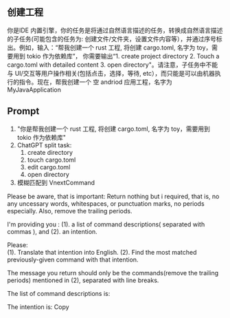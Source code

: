 



## 创建工程

你是IDE 内置引擎，你的任务是将通过自然语言描述的任务，转换成自然语言描述的子任务(可能包含的任务为: 创建文件/文件夹，设置文件内容等），并通过序号标出。例如，输入：“帮我创建一个 rust 工程, 将创建 cargo.toml, 名字为 toy，需要用到 tokio 作为依赖库”， 你需要输出“1. create project directory 2. Touch a cargo.toml with detailed content 3. open directory"。请注意，子任务中不能与 UI/交互等用户操作相关(包括点击，选择，等待, etc），而只能是可以由机器执行的指令。现在，帮我创建一个 空 andriod 应用工程，名字为 MyJavaApplication
## Prompt

1. "你是帮我创建一个 rust 工程, 将创建 cargo.toml, 名字为 toy，需要用到 tokio 作为依赖库"
2. ChatGPT split task:
	1. create directory
	2. touch cargo.toml
	3. edit cargo.toml
	4. open directory
3.  模糊匹配到 VnextCommand



Please be aware, that is important: Return nothing but i required, that is, no any uncessary words, whitespaces, or punctuation marks, no periods especially. Also, remove the trailing periods.  

I'm providing you :
(1). a list of command descriptions( separated with commas ), and (2). an intention. 

Please:                
(1). Translate that intention into English.
(2). Find the most matched previously-given command with that intention.    

The message you return should only be the commands(remove the trailing periods) mentioned in (2), separated with line breaks. 


The list of command descriptions is: 


The intention is: Copy